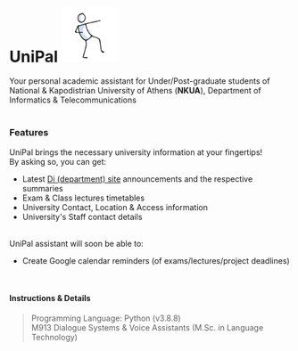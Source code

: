 
                                                                                                            
# UniPal <img title="UniPal logo" alt_text="UniPal logo" src="https://github.com/theatina/UniPal/blob/master/UniPal/Slack/UniPal_logo.jpg " width="100">
Your personal academic assistant for Under/Post-graduate students of National & Kapodistrian University of Athens (**NKUA**), Department of Informatics & Telecommunications 
<br><br>

### Features
UniPal brings the necessary university information at your fingertips!
<br>By asking so, you can get:
- Latest [Di (department) site](https://www.di.uoa.gr/) announcements and the respective summaries
- Exam & Class lectures timetables
- University Contact, Location & Access information
- University's Staff contact details

<br>UniPal assistant will soon be able to:
- Create Google calendar reminders (of exams/lectures/project deadlines)

<br>

#### Instructions & Details

> Programming Language:
Python (v3.8.8)
<br>M913 Dialogue Systems & Voice Assistants (M.Sc. in Language Technology)
